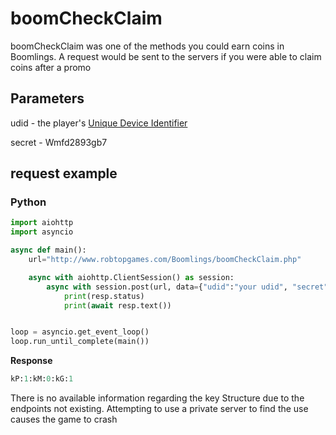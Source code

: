 # boomCheckClaim

boomCheckClaim was one of the methods you could earn coins in Boomlings. A request would be sent to the servers if you were able to claim coins after a promo

## Parameters

udid - the player's [Unique Device Identifier](https://en.wikipedia.org/wiki/UDID)

secret - Wmfd2893gb7

## request example

<!-- tabs:start -->

### **Python**

```py
import aiohttp
import asyncio

async def main():
    url="http://www.robtopgames.com/Boomlings/boomCheckClaim.php"

    async with aiohttp.ClientSession() as session:
        async with session.post(url, data={"udid":"your udid", "secret":"wmfd2893gb7"}) as resp:
            print(resp.status)
            print(await resp.text())


loop = asyncio.get_event_loop()
loop.run_until_complete(main())
```

**Response**
```py
kP:1:kM:0:kG:1
```

<!-- tabs:end -->

There is no available information regarding the key Structure due to the endpoints not existing. Attempting to use a private server to find the use causes the game to crash